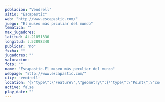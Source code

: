 ```yaml
---
poblacion: "Vendrell"
sitio: "Escapastic"
web: "http://www.escapastic.com/"
juego: "El museo más peculiar del mundo"
tematica: ""
max_jugadores: 
latitud: 41.21851330
longitud: 1.52898340
publicar: "no"
fecha: ""
jugadores: ""
valoracion: 
foto: ""
name: "Escapastic-El museo más peculiar del mundo"
webpage: "http://www.escapastic.com/"
city: "Vendrell"
location: "{\"type\":\"Feature\",\"geometry\":{\"type\":\"Point\",\"coordinates\":[\"41,21851330\",\"1,52898340\"]}}"
active: false
play_date: ""
---
```

